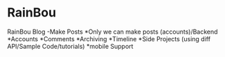 # RainBou
RainBou Blog
-Make Posts
  *Only we can make posts (accounts)/Backend
  *Accounts
  *Comments
  *Archiving
  *Timeline
  *Side Projects (using diff API/Sample Code/tutorials)
  *mobile Support